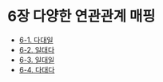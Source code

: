 # 6장 다양한 연관관계 매핑   
- [6-1. 다대일](6-1.%EB%8B%A4%EB%8C%80%EC%9D%BC.md)
- [6-2. 일대다](6-2.%EC%9D%BC%EB%8C%80%EB%8B%A4.md)
- [6-3. 일대일](6-3.%EC%9D%BC%EB%8C%80%EC%9D%BC.md)
- [6-4. 다대다](6-4.%EB%8B%A4%EB%8C%80%EB%8B%A4.md)